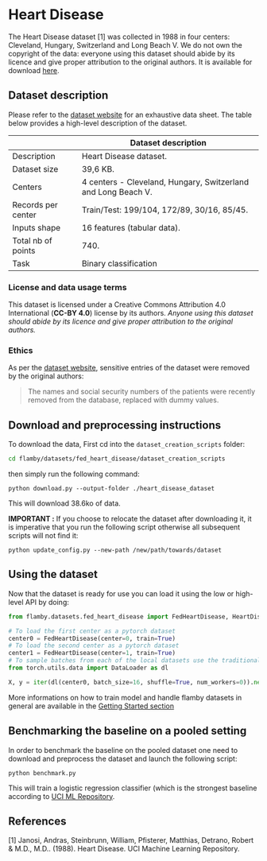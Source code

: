 # Heart Disease

The Heart Disease dataset [1] was collected in 1988 in four centers:
Cleveland, Hungary, Switzerland and Long Beach V. We do not own the
copyright of the data: everyone using this dataset should abide by its
licence and give proper attribution to the original authors. It is
available for download
[here](https://archive-beta.ics.uci.edu/ml/datasets/heart+disease).

## Dataset description
Please refer to the [dataset website](https://archive-beta.ics.uci.edu/ml/datasets/heart+disease)
for an exhaustive data sheet. The table below provides a high-level description
of the dataset.

|                    | Dataset description
|--------------------| -----------------------------------------------------------------------------------------------
| Description        | Heart Disease dataset.
| Dataset size       | 39,6 KB.
| Centers            | 4 centers - Cleveland, Hungary, Switzerland and Long Beach V.
| Records per center | Train/Test: 199/104, 172/89, 30/16, 85/45.
| Inputs shape       | 16 features (tabular data).
| Total nb of points | 740.
| Task               | Binary classification

### License and data usage terms
This dataset is licensed under a Creative Commons Attribution
4.0 International (**CC-BY 4.0**) license by its authors.
*Anyone using this dataset should abide by its*
*licence and give proper attribution to the original authors.*

### Ethics
As per the [dataset website](https://archive-beta.ics.uci.edu/ml/datasets/heart+disease),
sensitive entries of the dataset were removed by the original authors:

> The names and social security numbers of the patients were recently removed from the database, replaced with dummy values.

## Download and preprocessing instructions

To download the data,
First cd into the `dataset_creation_scripts` folder:
```bash
cd flamby/datasets/fed_heart_disease/dataset_creation_scripts
```
then simply run the following command:
```
python download.py --output-folder ./heart_disease_dataset
```
This will download 38.6ko of data.

**IMPORTANT :** If you choose to relocate the dataset after downloading it, it is
imperative that you run the following script otherwise all subsequent scripts will not find it:
```
python update_config.py --new-path /new/path/towards/dataset
```

## Using the dataset

Now that the dataset is ready for use you can load it using the low or high-level API
by doing:
```python
from flamby.datasets.fed_heart_disease import FedHeartDisease, HeartDiseaseRaw

# To load the first center as a pytorch dataset
center0 = FedHeartDisease(center=0, train=True)
# To load the second center as a pytorch dataset
center1 = FedHeartDisease(center=1, train=True)
# To sample batches from each of the local datasets use the traditional pytorch API
from torch.utils.data import DataLoader as dl

X, y = iter(dl(center0, batch_size=16, shuffle=True, num_workers=0)).next()
```
More informations on how to train model and handle flamby datasets in general are available in the [Getting Started section](../../../Quickstart.md)

## Benchmarking the baseline on a pooled setting

In order to benchmark the baseline on the pooled dataset one need to download and preprocess the dataset and launch the following script:
```
python benchmark.py
```
This will train a logistic regression classifier (which is the strongest baseline according to [UCI ML Repository](https://archive-beta.ics.uci.edu/ml/datasets/heart+disease).


## References

[1] Janosi, Andras, Steinbrunn, William, Pfisterer, Matthias, Detrano,
Robert & M.D., M.D.. (1988). Heart Disease. UCI Machine Learning
Repository.
